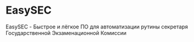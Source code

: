 # EasySEC
EasySEC - Быстрое и лёгкое ПО для автоматизации рутины секретаря Государственной Экзаменационной Комиссии
